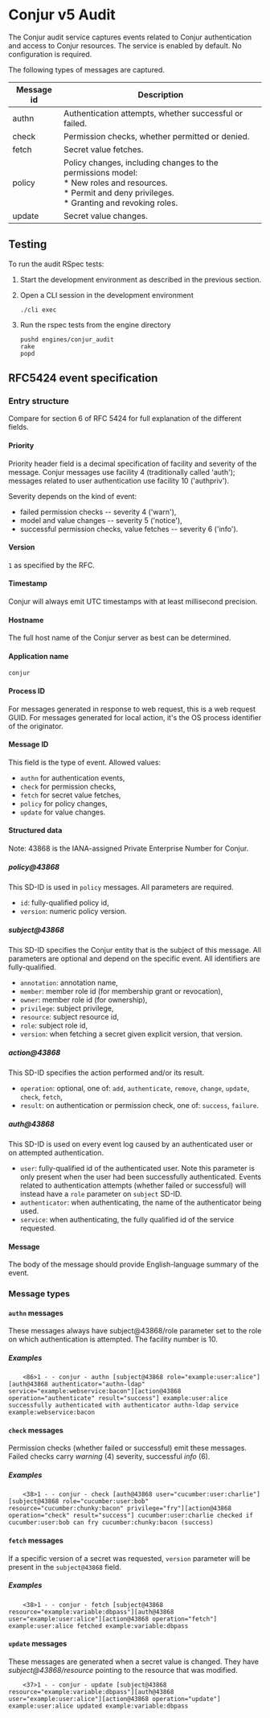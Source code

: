 # Conjur v5 Audit

The Conjur audit service captures events related to Conjur authentication and access to Conjur resources.
The service is enabled by default. No configuration is required.

The following types of messages are captured.

| Message id          | Description |
| -------------       | ------------- |
| authn         | Authentication attempts, whether successful or failed.  |
| check         | Permission checks, whether permitted or denied.         |
| fetch         | Secret value fetches.                                   |
| policy        | Policy changes, including changes to the permissions model:<br/>* New roles and resources.<br/>* Permit and deny privileges.<br/>* Granting and revoking roles. | 
| update        | Secret value changes.                                   |

## Testing

To run the audit RSpec tests:

1. Start the development environment as described in the previous section.

2. Open a CLI session in the development environment
    ```sh-session
    ./cli exec
    ```
3. Run the rspec tests from the engine directory
    ```sh-session
    pushd engines/conjur_audit
    rake
    popd
    ```

## RFC5424 event specification

### Entry structure

Compare for section 6 of RFC 5424 for full explanation of the different fields.

#### Priority

Priority header field is a decimal specification of facility and severity of the message.
Conjur messages use facility 4 (traditionally called 'auth'); messages related to user authentication use facility 10 ('authpriv').

Severity depends on the kind of event:
- failed permission checks -- severity 4 ('warn'),
- model and value changes -- severity 5 ('notice'),
- successful permission checks, value fetches -- severity 6 ('info').

#### Version

`1` as specified by the RFC.

#### Timestamp

Conjur will always emit UTC timestamps with at least millisecond precision.

#### Hostname

The full host name of the Conjur server as best can be determined.

#### Application name

`conjur`

#### Process ID

For messages generated in response to web request, this is a web request GUID. For messages generated for local action, it's the OS process identifier of the originator.

#### Message ID

This field is the type of event. Allowed values:
- `authn` for authentication events,
- `check` for permission checks,
- `fetch` for secret value fetches,
- `policy` for policy changes,
- `update` for value changes.

#### Structured data

Note: 43868 is the IANA-assigned Private Enterprise Number for Conjur.

##### policy@43868

This SD-ID is used in `policy` messages. All parameters are required.

- `id`: fully-qualified policy id,
- `version`: numeric policy version.

##### subject@43868

This SD-ID specifies the Conjur entity that is the subject of this message. 
All parameters are optional and depend on the specific event.
All identifiers are fully-qualified.

- `annotation`: annotation name,
- `member`: member role id (for membership grant or revocation),
- `owner`: member role id (for ownership),
- `privilege`: subject privilege,
- `resource`: subject resource id,
- `role`: subject role id,
- `version`: when fetching a secret given explicit version, that version.

##### action@43868

This SD-ID specifies the action performed and/or its result. 

- `operation`: optional, one of: `add`, `authenticate`, `remove`, `change`, `update`, `check`, `fetch`,
- `result`: on authentication or permission check, one of: `success`, `failure`.

##### auth@43868

This SD-ID is used on every event log caused by an authenticated user or on
attempted authentication.

- `user`: fully-qualified id of the authenticated user. Note this parameter is
  only present when the user had been successfully authenticated. Events
  related to authentication attempts (whether failed or successful) will instead
  have a `role` parameter on `subject` SD-ID.
- `authenticator`: when authenticating, the name of the authenticator being used.
- `service`: when authenticating, the fully qualified id of the service requested.

#### Message

The body of the message should provide English-language summary of the event.

### Message types

#### `authn` messages

These messages always have subject@43868/role parameter set to the role on which
authentication is attempted. The facility number is 10.

##### Examples

        <86>1 - - conjur - authn [subject@43868 role="example:user:alice"][auth@43868 authenticator="authn-ldap" service="example:webservice:bacon"][action@43868 operation="authenticate" result="success"] example:user:alice successfully authenticated with authenticator authn-ldap service example:webservice:bacon

#### `check` messages

Permission checks (whether failed or successful) emit these messages. Failed
checks carry _warning_ (4) severity, successful _info_ (6).

##### Examples

        <38>1 - - conjur - check [auth@43868 user="cucumber:user:charlie"][subject@43868 role="cucumber:user:bob" resource="cucumber:chunky:bacon" privilege="fry"][action@43868 operation="check" result="success"] cucumber:user:charlie checked if cucumber:user:bob can fry cucumber:chunky:bacon (success)

#### `fetch` messages

If a specific version of a secret was requested, `version` parameter will be present in the `subject@43868` field.

##### Examples

        <38>1 - - conjur - fetch [subject@43868 resource="example:variable:dbpass"][auth@43868 user="example:user:alice"][action@43868 operation="fetch"] example:user:alice fetched example:variable:dbpass

#### `update` messages

These messages are generated when a secret value is changed. They have
_subject@43868/resource_ pointing to the resource that was modified.

        <37>1 - - conjur - update [subject@43868 resource="example:variable:dbpass"][auth@43868 user="example:user:alice"][action@43868 operation="update"] example:user:alice updated example:variable:dbpass
